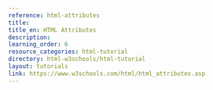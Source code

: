 ```yaml
---
reference: html-attributes
title:
title_en: HTML Attributes
description:
learning_order: 6
resource_categories: html-tutorial
directory: html-w3schools/html-tutorial
layout: tutorials
link: https://www.w3schools.com/html/html_attributes.asp
---
```

